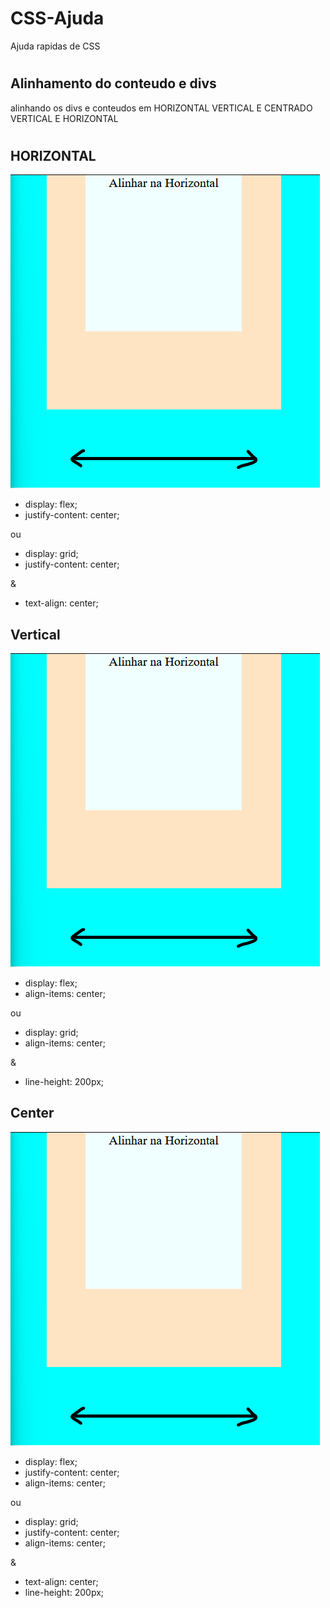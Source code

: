 # CSS-Ajuda

Ajuda rapidas de CSS
#

## Alinhamento do conteudo e divs

alinhando os divs e conteudos em HORIZONTAL VERTICAL E CENTRADO VERTICAL E HORIZONTAL
#

## HORIZONTAL

![preview](./img/horizontal.png)

- display: flex;
- justify-content: center;

ou

- display: grid;
- justify-content: center;

&

- text-align: center;

## Vertical

![preview](./img/horizontal.png)

- display: flex;
- align-items: center;

ou

- display: grid;
- align-items: center;

&

- line-height: 200px;

## Center

![preview](./img/horizontal.png)

- display: flex;
- justify-content: center;
- align-items: center;

ou

- display: grid;
- justify-content: center;
- align-items: center;

&

- text-align: center;
- line-height: 200px;
